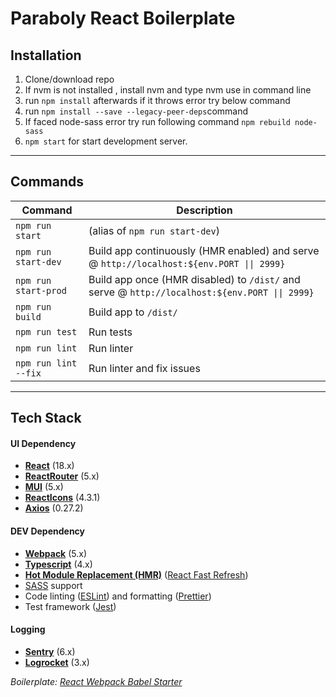 # Paraboly React Boilerplate


## Installation

1. Clone/download repo
2. If nvm is not installed , install nvm and type nvm use in command line
3. run `npm install` afterwards if it throws error try below command
4. run `npm install --save --legacy-peer-deps`command
5. If faced node-sass error try run following command `npm rebuild node-sass`
6. `npm start` for start development server.
---

## Commands

| Command              | Description                                                                   |
| -------------------- | ----------------------------------------------------------------------------- |
| `npm run start`      | (alias of `npm run start-dev`)                                                |
| `npm run start-dev`  | Build app continuously (HMR enabled) and serve @ `http://localhost:${env.PORT \|\| 2999}`      |
| `npm run start-prod` | Build app once (HMR disabled) to `/dist/` and serve @ `http://localhost:${env.PORT \|\| 2999}` |
| `npm run build`      | Build app to `/dist/`                                                         |
| `npm run test`       | Run tests                                                                     |
| `npm run lint`       | Run linter                                                                    |
| `npm run lint --fix` | Run linter and fix issues                                                     |

---

## Tech Stack

#### UI Dependency
- **[React](https://facebook.github.io/react/)** (18.x)
- **[ReactRouter](https://reactrouter.com/)** (5.x)
- **[MUI](https://mui.com/)** (5.x)
- **[ReactIcons](https://react-icons.github.io/react-icons/)** (4.3.1)
- **[Axios](https://github.com/axios/axios)** (0.27.2)

#### DEV Dependency

- **[Webpack](https://webpack.js.org/)** (5.x)
- **[Typescript](https://www.typescriptlang.org/)** (4.x)
- **[Hot Module Replacement (HMR)](https://webpack.js.org/concepts/hot-module-replacement/)** ([React Fast Refresh](https://github.com/pmmmwh/react-refresh-webpack-plugin))
- [SASS](http://sass-lang.com/) support
- Code linting ([ESLint](https://github.com/eslint/eslint)) and formatting ([Prettier](https://github.com/prettier/prettier))
- Test framework ([Jest](https://facebook.github.io/jest/))

#### Logging

- **[Sentry](https://docs.sentry.io/platforms/javascript/)** (6.x)
- **[Logrocket](https://docs.logrocket.com/reference/javascript-sdk-api)** (3.x)

_Boilerplate: [React Webpack Babel Starter](https://github.com/vikpe/react-webpack-babel-starter)_
